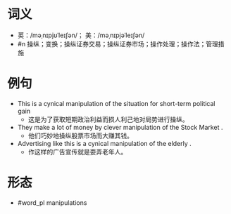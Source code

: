 # 词义
- 英：/məˌnɪpjʊˈleɪʃən/； 美：/məˌnɪpjəˈleɪʃən/
- #n 操纵；变换；操纵证券交易；操纵证券市场；操作处理；操作法；管理措施
# 例句
- This is a cynical manipulation of the situation for short-term political gain
	- 这是为了获取短期政治利益而损人利己地对局势进行操纵。
- They make a lot of money by clever manipulation of the Stock Market .
	- 他们巧妙地操纵股票市场而大赚其钱。
- Advertising like this is a cynical manipulation of the elderly .
	- 作这样的广告宣传就是耍弄老年人。
# 形态
- #word_pl manipulations
